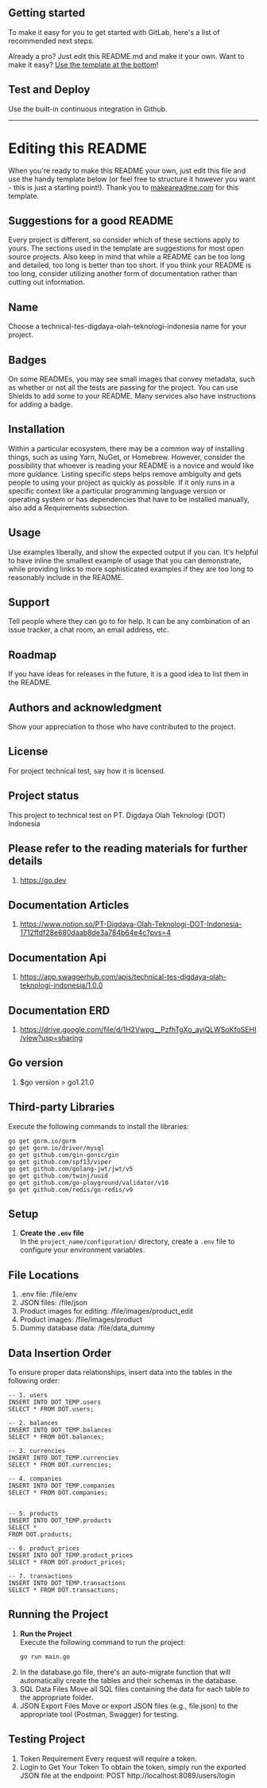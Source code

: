 ## Getting started
To make it easy for you to get started with GitLab, here's a list of recommended next steps.

Already a pro? Just edit this README.md and make it your own. Want to make it easy? [Use the template at the bottom](#editing-this-readme)!

## Test and Deploy
Use the built-in continuous integration in Github. 

***

# Editing this README
When you're ready to make this README your own, just edit this file and use the handy template below (or feel free to structure it however you want - this is just a starting point!). Thank you to [makeareadme.com](https://www.makeareadme.com/) for this template.

## Suggestions for a good README
Every project is different, so consider which of these sections apply to yours. The sections used in the template are suggestions for most open source projects. Also keep in mind that while a README can be too long and detailed, too long is better than too short. If you think your README is too long, consider utilizing another form of documentation rather than cutting out information.

## Name
Choose a technical-tes-digdaya-olah-teknologi-indonesia name for your project.
 
## Badges
On some READMEs, you may see small images that convey metadata, such as whether or not all the tests are passing for the project. You can use Shields to add some to your README. Many services also have instructions for adding a badge.

## Installation
Within a particular ecosystem, there may be a common way of installing things, such as using Yarn, NuGet, or Homebrew. However, consider the possibility that whoever is reading your README is a novice and would like more guidance. Listing specific steps helps remove ambiguity and gets people to using your project as quickly as possible. If it only runs in a specific context like a particular programming language version or operating system or has dependencies that have to be installed manually, also add a Requirements subsection.

## Usage
Use examples liberally, and show the expected output if you can. It's helpful to have inline the smallest example of usage that you can demonstrate, while providing links to more sophisticated examples if they are too long to reasonably include in the README.

## Support
Tell people where they can go to for help. It can be any combination of an issue tracker, a chat room, an email address, etc.

## Roadmap
If you have ideas for releases in the future, it is a good idea to list them in the README. 

## Authors and acknowledgment
Show your appreciation to those who have contributed to the project.

## License
For project technical test, say how it is licensed.

## Project status
This project to technical test on PT. Digdaya Olah Teknologi (DOT) Indonesia

## Please refer to the reading materials for further details
1. https://go.dev

## Documentation Articles
1. https://www.notion.so/PT-Digdaya-Olah-Teknologi-DOT-Indonesia-1712ffdf28e680daab8de3a784b64e4c?pvs=4

## Documentation Api
1. https://app.swaggerhub.com/apis/technical-tes-digdaya-olah-teknologi-indonesia/1.0.0

## Documentation ERD
1. https://drive.google.com/file/d/1H2Vwpg__PzfhTgXo_ayiQLWSoKfoSEHI/view?usp=sharing

## Go version 
1. $go version > go1.21.0

## Third-party Libraries 
Execute the following commands to install the libraries: 
```shellscript
go get gorm.io/gorm
go get gorm.io/driver/mysql
go get github.com/gin-gonic/gin
go get github.com/spf13/viper 
go get github.com/golang-jwt/jwt/v5
go get github.com/twinj/uuid
go get github.com/go-playground/validator/v10
go get github.com/redis/go-redis/v9 
```
   
## Setup
1. **Create the `.env` file**  
   In the `project_name/configuration/` directory, create a `.env` file to configure your environment variables.

## File Locations
1. .env file: /file/env
2. JSON files: /file/json
3. Product images for editing: /file/images/product_edit
4. Product images: /file/images/product
5. Dummy database data: /file/data_dummy

## Data Insertion Order
To ensure proper data relationships, insert data into the tables in the following order:

```shellscript
-- 1. users
INSERT INTO DOT_TEMP.users
SELECT * FROM DOT.users;

-- 2. balances
INSERT INTO DOT_TEMP.balances
SELECT * FROM DOT.balances;

-- 3. currencies
INSERT INTO DOT_TEMP.currencies
SELECT * FROM DOT.currencies;

-- 4. companies
INSERT INTO DOT_TEMP.companies
SELECT * FROM DOT.companies;


-- 5. products
INSERT INTO DOT_TEMP.products 
SELECT *
FROM DOT.products;

-- 6. product_prices
INSERT INTO DOT_TEMP.product_prices
SELECT * FROM DOT.product_prices;

-- 7. transactions
INSERT INTO DOT_TEMP.transactions
SELECT * FROM DOT.transactions;
```

## Running the Project
1. **Run the Project**  
   Execute the following command to run the project:
   ```bash
   go run main.go 

3. In the database.go file, there's an auto-migrate function that will automatically create the tables and their schemas in the database.
2. SQL Data Files
    Move all SQL files containing the data for each table to the appropriate folder.
3. JSON Export Files
    Move or export JSON files (e.g., file.json) to the appropriate tool (Postman, Swagger) for testing.

## Testing Project 
1. Token Requirement
    Every request will require a token.
2. Login to Get Your Token
    To obtain the token, simply run the exported JSON file at the endpoint: POST http://localhost:8089/users/login
